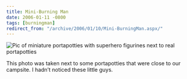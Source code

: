 ```yaml
---
title: Mini-Burning Man
date: 2006-01-11 -0800
tags: [burningman]
redirect_from: "/archive/2006/01/10/Mini-BurningMan.aspx/"
---
```


![Pic of miniature portapotties with superhero figurines next to real
portapotties](https://haacked.com/images/PortOPotties.jpg)

This photo was taken next to some portapotties that were close to our
campsite. I hadn’t noticed these little guys.

